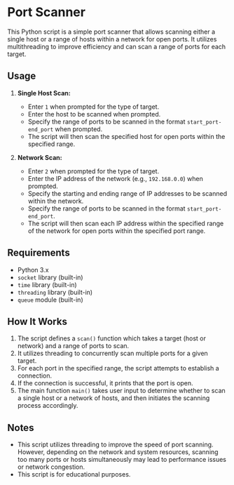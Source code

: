 # Port Scanner

This Python script is a simple port scanner that allows scanning either a single host or a range of hosts within a network for open ports. It utilizes multithreading to improve efficiency and can scan a range of ports for each target.

## Usage

1. **Single Host Scan:**
    - Enter `1` when prompted for the type of target.
    - Enter the host to be scanned when prompted.
    - Specify the range of ports to be scanned in the format `start_port-end_port` when prompted.
    - The script will then scan the specified host for open ports within the specified range.

2. **Network Scan:**
    - Enter `2` when prompted for the type of target.
    - Enter the IP address of the network (e.g., `192.168.0.0`) when prompted.
    - Specify the starting and ending range of IP addresses to be scanned within the network.
    - Specify the range of ports to be scanned in the format `start_port-end_port`.
    - The script will then scan each IP address within the specified range of the network for open ports within the specified port range.

## Requirements

- Python 3.x
- `socket` library (built-in)
- `time` library (built-in)
- `threading` library (built-in)
- `queue` module (built-in)

## How It Works

1. The script defines a `scan()` function which takes a target (host or network) and a range of ports to scan.
2. It utilizes threading to concurrently scan multiple ports for a given target.
3. For each port in the specified range, the script attempts to establish a connection.
4. If the connection is successful, it prints that the port is open.
5. The main function `main()` takes user input to determine whether to scan a single host or a network of hosts, and then initiates the scanning process accordingly.

## Notes

- This script utilizes threading to improve the speed of port scanning. However, depending on the network and system resources, scanning too many ports or hosts simultaneously may lead to performance issues or network congestion.
- This script is for educational purposes. 